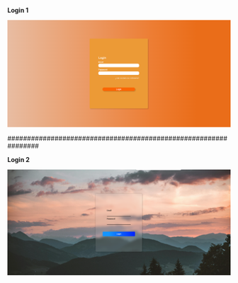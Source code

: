 **Login 1**

![Imagen primer formulario](./Login-1/images/Captura.PNG)

################################################################

**Login 2**

![Imagen segundo formulario](./Login-2/images/Captura.PNG)
